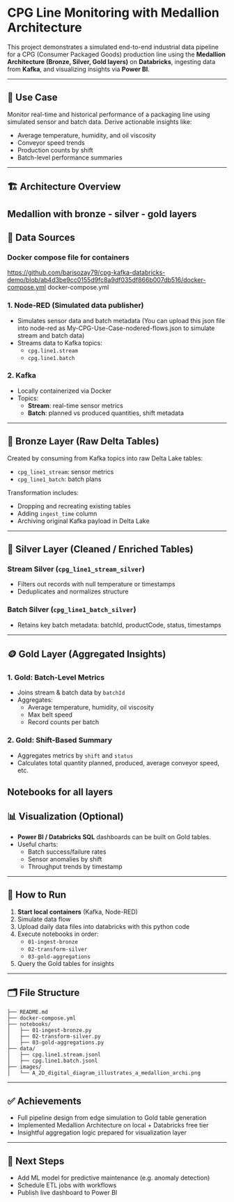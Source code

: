# CPG Line Monitoring with Medallion Architecture

This project demonstrates a simulated end-to-end industrial data pipeline for a CPG (Consumer Packaged Goods) production line using the **Medallion Architecture (Bronze, Silver, Gold layers)** on **Databricks**, ingesting data from **Kafka**, and visualizing insights via **Power BI**.

---

## 📌 Use Case

Monitor real-time and historical performance of a packaging line using simulated sensor and batch data. Derive actionable insights like:

- Average temperature, humidity, and oil viscosity
- Conveyor speed trends
- Production counts by shift
- Batch-level performance summaries

---

## 🏗️ Architecture Overview

Medallion with bronze - silver - gold layers
---

## 💾 Data Sources

### Docker compose file for containers
https://github.com/barisozay79/cpg-kafka-databricks-demo/blob/ab4d3be9cc0155d9fc8a9df035df866b007db516/docker-compose.yml
docker-compose.yml
### 1. **Node-RED** (Simulated data publisher)
- Simulates sensor data and batch metadata (You can upload this json file into node-red as My-CPG-Use-Case-nodered-flows.json to simulate stream and batch data)
- Streams data to Kafka topics:
  - `cpg.line1.stream`
  - `cpg.line1.batch`

### 2. **Kafka**
- Locally containerized via Docker
- Topics:
  - **Stream**: real-time sensor metrics
  - **Batch**: planned vs produced quantities, shift metadata

---

## 🔁 Bronze Layer (Raw Delta Tables)

Created by consuming from Kafka topics into raw Delta Lake tables:
- `cpg_line1_stream`: sensor metrics
- `cpg_line1_batch`: batch plans

Transformation includes:
- Dropping and recreating existing tables
- Adding `ingest_time` column
- Archiving original Kafka payload in Delta Lake

---

## 🔄 Silver Layer (Cleaned / Enriched Tables)

### Stream Silver (`cpg_line1_stream_silver`)
- Filters out records with null temperature or timestamps
- Deduplicates and normalizes structure

### Batch Silver (`cpg_line1_batch_silver`)
- Retains key batch metadata: batchId, productCode, status, timestamps

---

## 🪙 Gold Layer (Aggregated Insights)

### 1. **Gold: Batch-Level Metrics**
- Joins stream & batch data by `batchId`
- Aggregates:
  - Average temperature, humidity, oil viscosity
  - Max belt speed
  - Record counts per batch

### 2. **Gold: Shift-Based Summary**
- Aggregates metrics by `shift` and `status`
- Calculates total quantity planned, produced, average conveyor speed, etc.

Notebooks for all layers 
---

## 📊 Visualization (Optional)

- **Power BI / Databricks SQL** dashboards can be built on Gold tables.
- Useful charts:
  - Batch success/failure rates
  - Sensor anomalies by shift
  - Throughput trends by timestamp

---

## 🧪 How to Run

1. **Start local containers** (Kafka, Node-RED)
2. Simulate data flow
3. Upload daily data files into databricks with this python code
4. Execute notebooks in order:
   - `01-ingest-bronze`
   - `02-transform-silver`
   - `03-gold-aggregations`
5. Query the Gold tables for insights

---

## 🗂️ File Structure

```
├── README.md
├── docker-compose.yml
├── notebooks/
│   ├── 01-ingest-bronze.py
│   ├── 02-transform-silver.py
│   ├── 03-gold-aggregations.py
├── data/
│   ├── cpg.line1.stream.jsonl
│   ├── cpg.line1.batch.jsonl
├── images/
│   └── A_2D_digital_diagram_illustrates_a_medallion_archi.png
```

---

## ✅ Achievements

- Full pipeline design from edge simulation to Gold table generation
- Implemented Medallion Architecture on local + Databricks free tier
- Insightful aggregation logic prepared for visualization layer

---

## 📌 Next Steps

- Add ML model for predictive maintenance (e.g. anomaly detection)
- Schedule ETL jobs with workflows
- Publish live dashboard to Power BI
